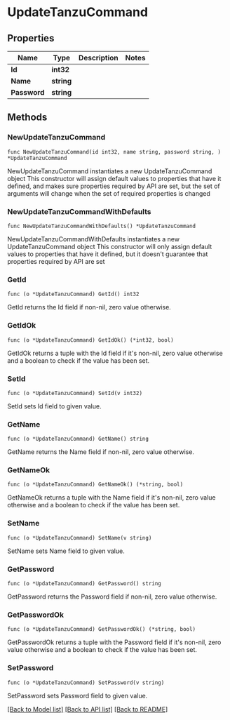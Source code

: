 # UpdateTanzuCommand

## Properties

Name | Type | Description | Notes
------------ | ------------- | ------------- | -------------
**Id** | **int32** |  | 
**Name** | **string** |  | 
**Password** | **string** |  | 

## Methods

### NewUpdateTanzuCommand

`func NewUpdateTanzuCommand(id int32, name string, password string, ) *UpdateTanzuCommand`

NewUpdateTanzuCommand instantiates a new UpdateTanzuCommand object
This constructor will assign default values to properties that have it defined,
and makes sure properties required by API are set, but the set of arguments
will change when the set of required properties is changed

### NewUpdateTanzuCommandWithDefaults

`func NewUpdateTanzuCommandWithDefaults() *UpdateTanzuCommand`

NewUpdateTanzuCommandWithDefaults instantiates a new UpdateTanzuCommand object
This constructor will only assign default values to properties that have it defined,
but it doesn't guarantee that properties required by API are set

### GetId

`func (o *UpdateTanzuCommand) GetId() int32`

GetId returns the Id field if non-nil, zero value otherwise.

### GetIdOk

`func (o *UpdateTanzuCommand) GetIdOk() (*int32, bool)`

GetIdOk returns a tuple with the Id field if it's non-nil, zero value otherwise
and a boolean to check if the value has been set.

### SetId

`func (o *UpdateTanzuCommand) SetId(v int32)`

SetId sets Id field to given value.


### GetName

`func (o *UpdateTanzuCommand) GetName() string`

GetName returns the Name field if non-nil, zero value otherwise.

### GetNameOk

`func (o *UpdateTanzuCommand) GetNameOk() (*string, bool)`

GetNameOk returns a tuple with the Name field if it's non-nil, zero value otherwise
and a boolean to check if the value has been set.

### SetName

`func (o *UpdateTanzuCommand) SetName(v string)`

SetName sets Name field to given value.


### GetPassword

`func (o *UpdateTanzuCommand) GetPassword() string`

GetPassword returns the Password field if non-nil, zero value otherwise.

### GetPasswordOk

`func (o *UpdateTanzuCommand) GetPasswordOk() (*string, bool)`

GetPasswordOk returns a tuple with the Password field if it's non-nil, zero value otherwise
and a boolean to check if the value has been set.

### SetPassword

`func (o *UpdateTanzuCommand) SetPassword(v string)`

SetPassword sets Password field to given value.



[[Back to Model list]](../README.md#documentation-for-models) [[Back to API list]](../README.md#documentation-for-api-endpoints) [[Back to README]](../README.md)


